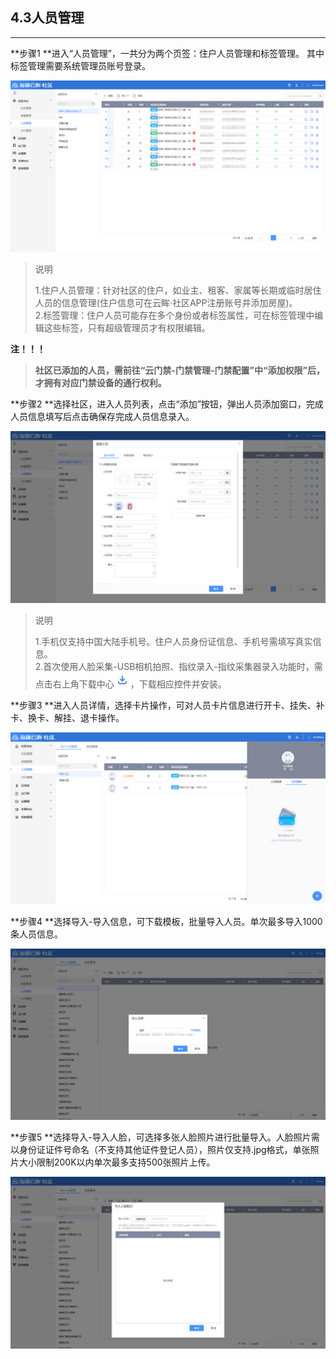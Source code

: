 ## 4.3人员管理

---

**步骤1 **进入“人员管理”，一共分为两个页签：住户人员管理和标签管理。 其中标签管理需要系统管理员账号登录。

![](/assets/ren-yuan-guan-li.png)

> 说明
>
> 1.住户人员管理：针对社区的住户，如业主、租客、家属等长期或临时居住人员的信息管理\(住户信息可在云眸·社区APP注册账号并添加房屋\)。  
> 2.标签管理：住户人员可能存在多个身份或者标签属性，可在标签管理中编辑这些标签，只有超级管理员才有权限编辑。

**注！！！**

> **社区已添加的人员，需前往“云门禁-门禁管理-门禁配置”中“添加权限”后，才拥有对应门禁设备的通行权利。**

**步骤2 **选择社区，进入人员列表，点击“添加”按钮，弹出人员添加窗口，完成人员信息填写后点击确保存完成人员信息录入。

![](/assets/tian-jia-ren-yuan.png)

> 说明
>
> 1.手机仅支持中国大陆手机号。住户人员身份证信息、手机号需填写真实信息。  
> 2.首次使用人脸采集-USB相机拍照、指纹录入-指纹采集器录入功能时，需点击右上角下载中心![](/assets/下载.jpg)，下载相应控件并安装。

**步骤3 **进入人员详情，选择卡片操作，可对人员卡片信息进行开卡、挂失、补卡、换卡、解挂、退卡操作。

![](/assets/ren-yuan-xiang-qing.png)

**步骤4 **选择导入-导入信息，可下载模板，批量导入人员。单次最多导入1000条人员信息。

![](/assets/ren-yuan-dao-ru.png)

**步骤5 **选择导入-导入人脸，可选择多张人脸照片进行批量导入。人脸照片需以身份证证件号命名（不支持其他证件登记人员），照片仅支持.jpg格式，单张照片大小限制200K以内单次最多支持500张照片上传。

![](/assets/dao-ru-ren-lian.png)

